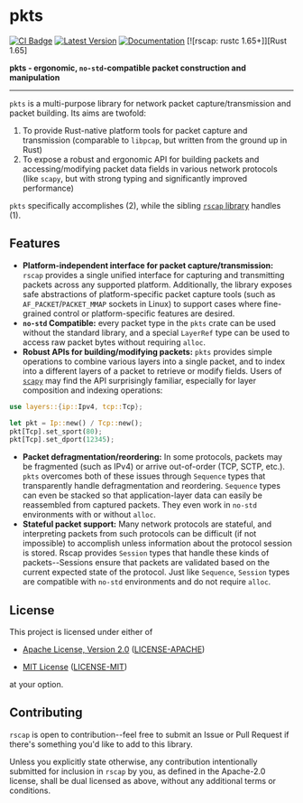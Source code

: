 # pkts

[![CI Badge]][CI Status] [![Latest Version]][crates.io] [![Documentation]][docs.rs] [![rscap: rustc 1.65+]][Rust 1.65]

[Latest Version]: https://img.shields.io/crates/v/pkts.svg
[CI Badge]: https://github.com/pkts-rs/pkts/actions/workflows/full_ci.yml/badge.svg
[CI Status]: https://github.com/pkts-rs/pkts/actions/workflows/full_ci.yml
[crates.io]: https://crates.io/crates/pkts
[rscap: rustc 1.66+]: https://img.shields.io/badge/MSRV-rustc_1.65+-blue.svg
[Rust 1.66]: https://blog.rust-lang.org/2022/11/03/Rust-1.65.0.html
[Documentation]: https://docs.rs/pkts/badge.svg
[docs.rs]: https://docs.rs/pkts/

**pkts - ergonomic, `no-std`-compatible packet construction and manipulation**

---

`pkts` is a multi-purpose library for network packet capture/transmission and packet building. Its aims are twofold:

1. To provide Rust-native platform tools for packet capture and transmission (comparable to `libpcap`, but written from the ground up in Rust)
2. To expose a robust and ergonomic API for building packets and accessing/modifying packet data fields in various network protocols (like `scapy`, but with strong typing and significantly improved performance)

`pkts` specifically accomplishes (2), while the sibling [`rscap` library](https://github.com/pkts-rs/rscap) handles (1).

## Features

- **Platform-independent interface for packet capture/transmission:** `rscap` provides a single unified interface for capturing and transmitting packets across any supported platform. Additionally, the library exposes safe abstractions of platform-specific packet capture tools (such as `AF_PACKET`/`PACKET_MMAP` sockets in Linux) to support cases where fine-grained control or platform-specific features are desired.
- **`no-std` Compatible:** every packet type in the `pkts` crate can be used without the standard library, and a special `LayerRef` type can be used to access raw packet bytes without requiring `alloc`.
- **Robust APIs for building/modifying packets:** `pkts` provides simple operations to combine various layers into a single packet, and to index into a different layers of a packet to retrieve or modify fields. Users of [`scapy`](https://github.com/secdev/scapy) may find the API surprisingly familiar, especially for layer composition and indexing operations:

```rust
use layers::{ip::Ipv4, tcp::Tcp};

let pkt = Ip::new() / Tcp::new();
pkt[Tcp].set_sport(80);
pkt[Tcp].set_dport(12345);
```

- **Packet defragmentation/reordering:** In some protocols, packets may be fragmented (such as IPv4) or arrive out-of-order (TCP, SCTP, etc.). `pkts` overcomes both of these issues through `Sequence` types that transparently handle defragmentation and reordering. `Sequence` types can even be stacked so that application-layer data can easily be reassembled from captured packets. They even work in `no-std` environments with or without `alloc`.
- **Stateful packet support:** Many network protocols are stateful, and interpreting packets from such protocols can be difficult (if not impossible) to accomplish unless information about the protocol session is stored. Rscap provides `Session` types that handle these kinds of packets--Sessions ensure that packets are validated based on the current expected state of the protocol. Just like `Sequence`, `Session` types are compatible with `no-std` environments and do not require `alloc`.

## License

This project is licensed under either of

* [Apache License, Version 2.0](https://www.apache.org/licenses/LICENSE-2.0)
  ([LICENSE-APACHE](https://github.com/rust-lang/libc/blob/HEAD/LICENSE-APACHE))

* [MIT License](https://opensource.org/licenses/MIT)
  ([LICENSE-MIT](https://github.com/rust-lang/libc/blob/HEAD/LICENSE-MIT))

at your option.

## Contributing

`rscap` is open to contribution--feel free to submit an Issue or Pull Request if there's
something you'd like to add to this library.

Unless you explicitly state otherwise, any contribution intentionally submitted for inclusion in
`rscap` by you, as defined in the Apache-2.0 license, shall be dual licensed as above, without
any additional terms or conditions.
